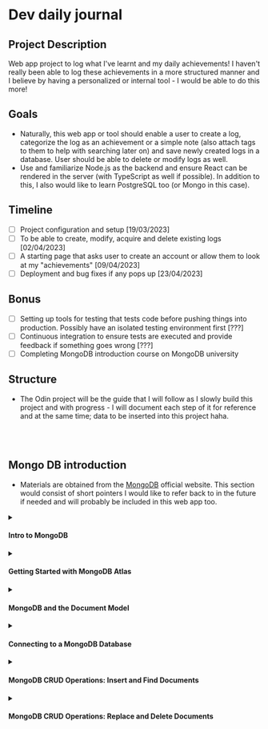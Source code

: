 # Dev daily journal
## Project Description
Web app project to log what I've learnt and my daily achievements! I haven't really been able to log these achievements in a more structured manner and I believe by having a personalized or internal tool - I would be able to do this more!

## Goals
- Naturally, this web app or tool should enable a user to create a log, categorize the log as an achievement or a simple note (also attach tags to them to help with searching later on) and save newly created logs in a database. User should be able to delete or modify logs as well.
- Use and familiarize Node.js as the backend and ensure React can be rendered in the server (with TypeScript as well if possible). In addition to this, I also would like to learn PostgreSQL too (or Mongo in this case).

## Timeline
- [ ] Project configuration and setup [19/03/2023]
- [ ] To be able to create, modify, acquire and delete existing logs [02/04/2023]
- [ ] A starting page that asks user to create an account or allow them to look at my "achievements" [09/04/2023]
- [ ] Deployment and bug fixes if any pops up [23/04/2023]

## Bonus
- [ ] Setting up tools for testing that tests code before pushing things into production. Possibly have an isolated testing environment first [???]
- [ ] Continuous integration to ensure tests are executed and provide feedback if something goes wrong [???]
- [ ] Completing MongoDB introduction course on MongoDB university

## Structure
- The Odin project will be the guide that I will follow as I slowly build this project and with progress - I will document each step of it for reference and at the same time; data to be inserted into this project haha. 

<br/><br/>

## Mongo DB introduction
- Materials are obtained from the [MongoDB](https://learn.mongodb.com/learning-paths/introduction-to-mongodb) official website. This section would consist of short pointers I would like to refer back to in the future if needed and will probably be included in this web app too.

<details><summary><h4>Intro to MongoDB</h4></summary>
<ul>
  <li>Notable keywords; CRUD with MongoDB, search experience, aggregation, indexing, data modeling and transactions</li>
  <li>All exercises are done via IDE on MongoDB course (which is connected to an Atlas cluster)</li>
</ul>
</details>

<details><summary><h4>Getting Started with MongoDB Atlas</h4></summary>
  <ol>
    <li><details><summary><h4>Introduction to MongoDB - Developer Data Platform</h4></summary>
      <ul>
        <li>Database as a serivce (DBaaS) - do not need to configure or manage database but Atlas would do this for us</li>
        <li>Replica Set: data is stored in more than one server (a group of server that holds data). Redundancy and availability</li>
        <li>Type of instances: Clusters (Shared & Dedicated) - serveral mongo servers working  together</li>
        <li>Type of instances: Serverless - charge based on usage and will scale depending  on needs</li>
        <li>Has data API, graphQL API and triggers to enable event driven architecture</li>
      </ul>
    </details></li>
    <li><details>
    <summary><h4>Creating and deploying at Atlas cluster</h4></summary>
      <ul>
        <li>Organizations - define and manager userss and teams</li>
        <li>Projects - create separate projects for development, testing and production</li>
        <li>Add database user for SSH purposes</li>
        <li>Remember add own IP address (or any other) so that MongoDB Atlas doesn't block as it blocks everything but anything within Atlas themselves</li>
        <li>Data explorer can be used to visualize existing data in clusters</li>
      </ul>
    </details></li>
  </ol>
</details>

<details><summary><h4>MongoDB and the Document Model</h4></summary>
  <ol>
    <li><details><summary><h4>MongoDB database</h4></summary>
      <ul>
        <li>MongoDB stored as documents similar to JSON - able to use one format for any applicaitons</li>
        <li>Document - basic unit of data in MongoDB</li>
        <li>Collection - set of documents (structure may not be the same within collection since a document has flexible schema)</li>
        <li>Database - set of collections</li>
        <li>Atlas offers full text search and data visualization</li>
     </ul>
    </details></li>
    <li><details><summary><h4>MongoDB Document Model</h4></summary>
      <ul>
        <li>Documents displayed in JSON and stored in BSON (extension of JSON but in binary which supports multiple different data types) on database.</li>
        <li>Every document requires <code>_id</code> field, if document doesn't have one - MongoDB auto generates ObjectId to represent <code>_id</code> field</li>
        <li>Collections can have different documents schemas in it (because schema is flexbile as it supports polymorphic documents).</li>
        <li>To have more control over database, can have optional schema validation in placed. This can be used to constraint structure of documents.</li> 
       </ul>
    </details></li>
    <li><details><summary><h4>Managing Databases, Collections, and Documents in Atlas Data Explorer</h4></summary>
      <ul>
        <li>Atlas Data Explorer - can create collections or databases and insert documents into databases as required</li>
        <li>Atlas UI - useful for testing purposes</li>
       </ul>
    </details></li>
  </ol>
</details>

<details><summary><h4>Connecting to a MongoDB Database</h4></summary>
  <ol>
    <li><details><summary><h4>Using MongoDB connection strings</h4></summary>
      <ul>
        <li>Connection strings allows us to connect to cluster and work with data. It describes host that we will be using and the options for connecting to MongoDB database</li>
        <li>Connecting string can be used to connect from mongo shell, mongo compass or to any other app</li>
        <li>There exists two formats of connecting string - standard format and DNS seed list format</li>
        <li>Standard format used to connect to standalone clusters, replica sets or sharded clusters</li>
        <li>DNS seed list format provides a DNS server list to connection string. This provides flexibility of deployment and can change servers in rotation without reconfiguring clients.</li>
        <li>Connection string consists of username and password (created database users that have access to database), host and optional port number to database and lastly, additional options</li>
     </ul>
    </details></li>
    <li><details><summary><h4>Connecting to a MongoDB Atlas Cluster with the Shell</h4></summary>
      <ul>
        <li>Will require mongosh to connect into our cluster locally via CLI with provided connection string</li>
        <li>mongosh is a Node.js REPL environment and will enable us to utilize JavaScript languages within the shell</li>
     </ul>
    </details></li>
    <li><details><summary><h4>Connecting to a MongoDB Atlas Cluster with MongoDB Compass</h4></summary>
      <ul>
        <li>GUI to allow us to query and analyze data in cluster</li>
        <li>Enable us to acquire statistical summary of databases existing in cluster</li>
     </ul>
    </details></li>
    <li><details><summary><h4>Connecting to a MongoDB Atlas Cluster from an Application</h4></summary>
      <ul>
        <li>MongoDB drivers allow us to connect database to application using programming language of our choice with provided connection string</li>
        <li>MongoDB documentation to use for configuration and setting up connection to MongoDB database</li>
     </ul>
    </details></li>
    <li><details><summary><h4>Troubleshooting MongoDB Atlas connection errors</h4></summary>
      <ul>
        <li>Network access errors - can be due to not adding IP address for network access</li>
        <li>User authentication errors - can be due to not including password</li>
     </ul>
    </details></li>
  </ol>
</details>

<details><summary><h4>MongoDB CRUD Operations: Insert and Find Documents</h4></summary>
  <ol>
    <li><details><summary><h4>Inserting documents in a MongoDB Collection</h4></summary>
      <ul>
        <li><code>insertOne()</code> and <code>insertMany()</code> are the relevant code to insert documents.</li>
        <li>Note that with the use of <code>insertOne()</code>, if the collection targeted for document insertion does not exist. It will create the collection automatically. This is worth noting as it causes collections to be created unnecessarily.</li>
     </ul>
    </details></li>
    <li><details><summary><h4>Finding documents in a MongoDB Collection</h4></summary>
      <ul>
        <li><code>use database-name</code> will allow us to utilize the database has the relevant collections included. Next, <code>db.collection-name.find()</code> will return documents that can be found in the collection-name inputted.</li>
        <li>To specify what fields/values a document should have - <code>db.collection-name.find({ field-name: value })</code> can be used. This ensures that we want a specific key/field name to contain a specific value</li>
        <li>To target multiple value for a key/field name - <code>db.collection-name.find({ field-name: { $in: [value-one, value-two] } })</code> can be considered where the values we are looking for can be value-one or value-two.</li>
      </ul>
    </details></li>
    <li><details><summary><h4>Finding documents in a MongoDB by using Comparison Operators</h4></summary>
      <ul>
        <li>Examples of comparison operators can be as such <code>$gt</code>, <code>$lt</code>, <code>$gte</code> and <code>$lte</code></li>
        <li>An example of utilizing a comparison operator is <code>db.collection-name.find({ field-name: { $gt: 50 } })</code></li>. Note that in this case <code>field-name</code> could just be a field-name specifically or object.field-name (object is the sub document within a document) - depending on the structure of the document.
        <li>Note that if there is an array of items and even if one item fulfills the comparison operator or condition - the document is retrieved along with the entire array of items (even ones that do not fulfill the condition)</li>
        <li>Those are not the only comparison operator that exists.</li>
      </ul>
    </details></li>
    <li><details><summary><h4>Querying on Array Elements in MongoDB</h4></summary>
      <ul>
        <li>Notice the difference between the two queries. <code>db.collection-name.find({field-name: value})</code> and <code>db.collection-name.find({field-name: {$elemMatch: {$eq: value}}})</code>. The first will return any item with the field that has the scalar value (value does not need to be in an array). The second will return a items with the matching values found in an array for the specified field. The difference is that the second will require values to be in an array.</li>
        <li>Can use <code>$elemMatch</code> to also acquire items that meet the query criteria included. Example, <code>db.collection-name.findOne({sub-document-name: {$elemMatch: {field-name: value, another-field-name: {$lt : value}, other-field-name: {$gte : another value}}}})</code>. This example will provided us with one item that meets the three queries/conditions listed for three separate fields.</li>
      </ul>
    </details></li>
    <li><details><summary><h4>Finding Documents by Using Logical Operators</h4></summary>
      <ul>
        <li>The two logical operators will be $and & $or operators. Example, <code>db.collection-name.find({$and: [{field-name: value}, {another-field-name: {$gte: greater-value}}]})</code>. This can also be accomplished implicitly via <code>db.collection-name.find({field-name: value, another-field-name: {$gte: greater-value}})</code>.</li>
        <li>The $or operator is exactly the same syntax. You can also combine a single query with multiple $or and $and operator together. Note that explicit $and is required first when intention is to have two same $or being used together as the first $or operator will override the subsequent operator as it defies the JSON object structure with all keys required to be unique.</li>
        <li>Example for better visualization 
          <pre><code>
          db.routes.find({
            $and: [
                { $or: [{ dst_airport: "SEA" }, { src_airport: "SEA" }] },
                { $or: [{ "airline.name": "American Airlines" }, { airplane: 320 }] },
              ]
            })
         </code></pre>
        </li>
        <li>Example from assignment to access a sub document with a comparison operator within it - <code>db.sales.find({ couponUsed: true,  purchaseMethod: "Online", "customer.age": { $lte: 25 } })</code></li>
        <li>
          <b>Note.</b> If there are sub documents present, and you are looking to check that the sub-documents has a specific value with the specified field - use the dot notation method to do this. There is a big difference between both code blocks included below
          <pre><code>
          db.sales.find({
            $or: [{ items: {name: "notepad", tags: "school"}}]
          })
          </pre></code>
          <pre><code>
          db.sales.find({
            $or: [{ "items.name": "pens" }, { "items.tags": "writing" }],
          })
          </code></pre>
          The first is we have an <code>$or</code> comparison operator (which in this case isn't really neccessary anymore) to look for an items sub document to have that specific object (if any other items sub documents with object structure that differs from this - it will not meet the query's expression then and will not show up on results). The second in this case looks for <b>any</b> items sub document with either of the fields (checks if it exists) along with the value provided. If any is true, the document will show up regardless of the <a href="https://stackoverflow.com/questions/38129635/mongodb-accessing-subdocuments" target="_blank">object structure</a>.
        </li>
      </ul>
    </details></li>
  </ol>
</details>

<details><summary><h4>MongoDB CRUD Operations: Replace and Delete Documents</h4></summary>
  <ol>
    <li><details><summary><h4>Replacing a Document in MongoDB</h4></summary>
      <ul>
        <li>Using the <code>db.collection-name.replaceOne(filter, replacement, options)</code> will allow us to replace a document within a collection.</li>
        <li>In this case, <code>filter</code> would typically consist of a way to uniquely identify a document within the collection. Additionally, <code>replacement</code> would contain an updated version of the document (excluding its id field) to replace the existing document within our collection.</li>
      </ul>
    </details></li>
    <li><details><summary><h4>Updating a Document in MongoDB</h4></summary>
      <ul>
        <li>Commands to use - <code>updateOne(filter, update, options)</code> along with update operators - <code>$set</code> and <code>$push</code> along with <code>upsert</code> will be taught in this section which are used within the parameters of the <code>updateOne</code> method provided</li>
        <li><code>$set</code> operator can be used to add new fields or values to a document or replace existing fields with new values in a document</li>
        <li><code>$push</code> has the same capabilities as well and it also appends new item to an existing array value or if the array value does not exist in the first place, it creates an array with the new item to be added</li>
        <li>If the filter query filled does not provide any existing document within collection, we would use <code>upsert</code> to create a new document if that were to be the case. Upsert stands for update or insert and is included as an option object which is set to be true or false</li>
        <li>Some examples for better utilization of methods
          Look for specified id and set subscribers field to the value provided
          <pre><code>
          db.podcasts.updateOne(
            {_id: ObjectId("5e8f8f8f8f8f8f8f8f8f8f8")},
            {$set: {subscribers: 98562}}
          )
          </pre></code>
          Look for a document with the specified title value and set the topics value with the provided array. If it does not exist, insert a new document (purpose of upsert). You can also use <code>$inc</code> followed by the field and the value to incrementally increase the existing value by as well if required
          <pre><code>
          db.podcasts.updateOne(
            { title: "The Developer Hub" },
            { $set: { topics: ["databases", "MongoDB"] } },
            { upsert: true }
          )
          </pre></code>
          Add a new item to existing value array of hosts field
          <pre><code>
          db.podcasts.updateOne(
            { _id: ObjectId("5e8f8f8f8f8f8f8f8f8f8f8") },
            { $push: { hosts: "Nic Raboy" } }
          )
          </pre></code>
          To add multiple items to an array (if item does not exist - nothing will happen), you would require the <code>$each</code> command as shown below.
          <pre><code>
          db.birds.updateOne(
            { _id: ObjectId("6268471e613e55b82d7065d7") },
            {
              $push: {
                diet: { $each: ["newts", "opossum", "skunks", "squirrels"] },
              },
            }
          )
          </pre></code>
        </li>
      </ul>
    </details></li>
    <li><details><summary><h4>Updating a Document and acquiring updated version in MongoDB</h4></summary>
      <ul>
        <li>There is a difference between <code>findAndModify({query: {filter-object}, update: {updated-fields-object}, new: true})</code> and <code>updateOne()</code> methods. The first method is used to return document that has just been updated. The <code>new: true</code> ensures that we get an updated version of the document as a return with the first method.</li>
        <li>Typically, we would use <code>updateOne()</code> and <code>findOne()</code> to update a document and then look for the updated document. This does two round trips to and back from the server. This could also return the same document that could have already been outdated to begin with before returning a version that you thought is the most updated version.</li>
        <li>An example is as shown</li>
        <pre><code>
        db.podcasts.findAndModify({
          query: { _id: ObjectId("6261a92dfee1ff300dc80bf1") },
          update: { $inc: { subscribers: 1 } },
          new: true,})
        </pre></code>
        Note that you can also set <code>upsert: true</code> to insert a new document if no documents are acquired with the inputted filter query.
      </ul>
    </details></li>
    <li><details><summary><h4>Updating multiple documents in MongoDB</h4></summary>
      <ul>
        <li>Using <code>updatrMany({filter-object}, {updated-fields-object})</code> will allow the updates to occur for all documents that meet the filter criteria in the filter object</li>
        <li>This method does not guarantee all documents will be updated at the same time. This can be checked against the number of successful update counts against the matched count documents.</li>
        <li>Example is as shown. This code will update all documents with any of the values found in the array provided with the use of <code>$in</code> and then update any documents found with the specified date for the given field name.</li>
        <pre><code>
        db.birds.updateMany(
          {
            common_name: { $in: ["Blue Jay", "Grackle"]},
          },
          {
            $set: {last_seen: ISODate("2022-01-01")},
          }
        )
        </pre></code>
      </ul>
    </details></li>
    <li><details><summary><h4>Removing one or many documents in MongoDB</h4></summary>
      <ul>
        <li>You can choose to delete a document with <code>deleteOne({filter-object})</code> or many documents with <code>deleteMany({filter-object})</code></li>
        <li>Example is as shown to delete one document</li>
        <pre><code>
        db.birds.deleteOne({_id: ObjectId("35465")})
        </pre></code>
        <li>Example is as shown to delete multiple documents</li>
        <pre><code>
        db.birds.deleteMany({ sightings_count: { $lte: 10 } })
        </pre></code>
      </ul>
    </details></li>
  </ol>
</details>

